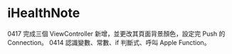# iHealthNote

0417 完成三個 ViewController 新增，並更改其頁面背景顏色，設定完 Push 的 Connection。
0414 認識變數、常數、if 判斷式、呼叫 Apple Function。
